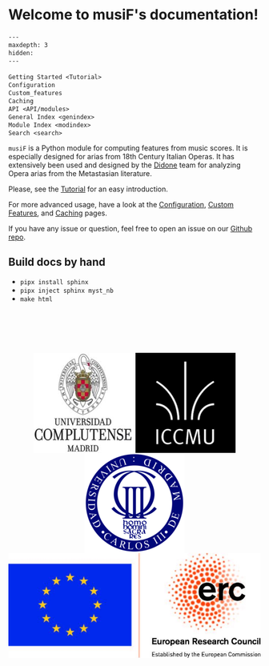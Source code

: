# Welcome to musiF's documentation!

```{toctree}
---
maxdepth: 3
hidden:
---

Getting Started <Tutorial>
Configuration
Custom_features
Caching
API <API/modules>
General Index <genindex>
Module Index <modindex>
Search <search>
```

`musiF` is a Python module for computing features from music scores. It is especially
designed for arias from 18th Century Italian Operas. It has extensively been used and
designed by the [Didone](https://didone.eu) team for analyzing Opera arias from the
Metastasian literature.

Please, see the [Tutorial](Tutorial.html) for an easy introduction.

For more advanced usage, have a look at the [Configuration](Configuration.html),
[Custom Features](Custom_features.html), and [Caching](Caching.html) pages.

If you have any issue or question, feel free to open an issue on our [Github
repo](https://github.com/DIDONEproject/musiF/).

## Build docs by hand
* `pipx install sphinx`
* `pipx inject sphinx myst_nb`
* `make html`

<p style="text-align:center;margin:100px 0;">
  <a href="https://www.ucm.es" target="_blank"><img src="./_static/imgs/ucm.jpg" alt="Logo UCM" align="middle"></a>
  <a href="https://iccmu.es/" target="_blank"> <img src="./_static/imgs/iccmu.png" alt="Logo ICCMU" align="middle"></a>
  <a href="https://www.uc3m.es" target="_blank"><img src="./_static/imgs/uc3m.png" alt="Logo UC3M" align="middle"></a>
  <a href="https://erc.europa.eu/" target="_blank"><img src="./_static/imgs/erc.jpg" alt="Logo DIDONE ERC" align="middle"></a>
</p>

